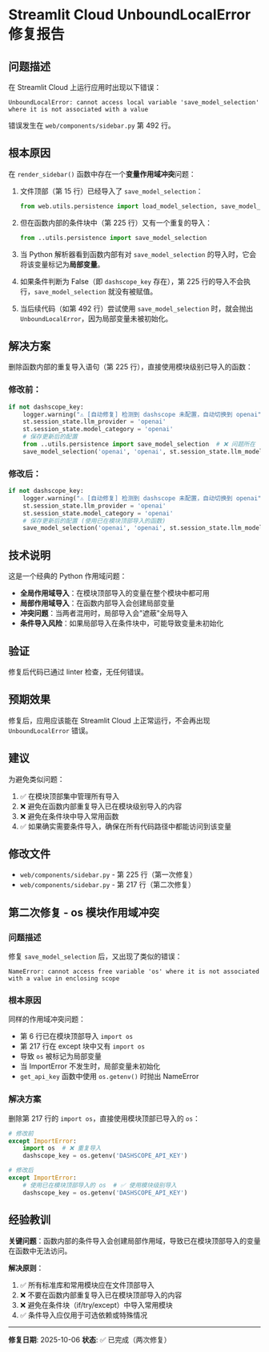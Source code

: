 # Streamlit Cloud UnboundLocalError 修复报告

## 问题描述

在 Streamlit Cloud 上运行应用时出现以下错误：

```
UnboundLocalError: cannot access local variable 'save_model_selection' where it is not associated with a value
```

错误发生在 `web/components/sidebar.py` 第 492 行。

## 根本原因

在 `render_sidebar()` 函数中存在一个**变量作用域冲突**问题：

1. 文件顶部（第 15 行）已经导入了 `save_model_selection`：
   ```python
   from web.utils.persistence import load_model_selection, save_model_selection
   ```

2. 但在函数内部的条件块中（第 225 行）又有一个重复的导入：
   ```python
   from ..utils.persistence import save_model_selection
   ```

3. 当 Python 解析器看到函数内部有对 `save_model_selection` 的导入时，它会将该变量标记为**局部变量**。

4. 如果条件判断为 False（即 `dashscope_key` 存在），第 225 行的导入不会执行，`save_model_selection` 就没有被赋值。

5. 当后续代码（如第 492 行）尝试使用 `save_model_selection` 时，就会抛出 `UnboundLocalError`，因为局部变量未被初始化。

## 解决方案

删除函数内部的重复导入语句（第 225 行），直接使用模块级别已导入的函数：

### 修改前：
```python
if not dashscope_key:
    logger.warning("⚠️ [自动修复] 检测到 dashscope 未配置，自动切换到 openai")
    st.session_state.llm_provider = 'openai'
    st.session_state.model_category = 'openai'
    # 保存更新后的配置
    from ..utils.persistence import save_model_selection  # ❌ 问题所在
    save_model_selection('openai', 'openai', st.session_state.llm_model)
```

### 修改后：
```python
if not dashscope_key:
    logger.warning("⚠️ [自动修复] 检测到 dashscope 未配置，自动切换到 openai")
    st.session_state.llm_provider = 'openai'
    st.session_state.model_category = 'openai'
    # 保存更新后的配置 (使用已在模块顶部导入的函数)
    save_model_selection('openai', 'openai', st.session_state.llm_model)  # ✅ 修复
```

## 技术说明

这是一个经典的 Python 作用域问题：

- **全局作用域导入**：在模块顶部导入的变量在整个模块中都可用
- **局部作用域导入**：在函数内部导入会创建局部变量
- **冲突问题**：当两者混用时，局部导入会"遮蔽"全局导入
- **条件导入风险**：如果局部导入在条件块中，可能导致变量未初始化

## 验证

修复后代码已通过 linter 检查，无任何错误。

## 预期效果

修复后，应用应该能在 Streamlit Cloud 上正常运行，不会再出现 `UnboundLocalError` 错误。

## 建议

为避免类似问题：
1. ✅ 在模块顶部集中管理所有导入
2. ❌ 避免在函数内部重复导入已在模块级别导入的内容
3. ❌ 避免在条件块中导入常用函数
4. ✅ 如果确实需要条件导入，确保在所有代码路径中都能访问到该变量

## 修改文件

- `web/components/sidebar.py` - 第 225 行（第一次修复）
- `web/components/sidebar.py` - 第 217 行（第二次修复）

## 第二次修复 - os 模块作用域冲突

### 问题描述

修复 `save_model_selection` 后，又出现了类似的错误：

```
NameError: cannot access free variable 'os' where it is not associated with a value in enclosing scope
```

### 根本原因

同样的作用域冲突问题：
- 第 6 行已在模块顶部导入 `import os`
- 第 217 行在 except 块中又有 `import os`
- 导致 `os` 被标记为局部变量
- 当 ImportError 不发生时，局部变量未初始化
- `get_api_key` 函数中使用 `os.getenv()` 时抛出 NameError

### 解决方案

删除第 217 行的 `import os`，直接使用模块顶部已导入的 `os`：

```python
# 修改前
except ImportError:
    import os  # ❌ 重复导入
    dashscope_key = os.getenv('DASHSCOPE_API_KEY')

# 修改后
except ImportError:
    # 使用已在模块顶部导入的 os  # ✅ 使用模块级别导入
    dashscope_key = os.getenv('DASHSCOPE_API_KEY')
```

## 经验教训

**关键问题**：函数内部的条件导入会创建局部作用域，导致已在模块顶部导入的变量在函数中无法访问。

**解决原则**：
1. ✅ 所有标准库和常用模块应在文件顶部导入
2. ❌ 不要在函数内部重复导入已在模块顶部导入的内容
3. ❌ 避免在条件块（if/try/except）中导入常用模块
4. ✅ 条件导入应仅用于可选依赖或特殊情况

---
**修复日期**: 2025-10-06
**状态**: ✅ 已完成（两次修复）

